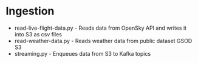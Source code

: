 # Ingestion

  
 - read-live-flight-data.py - Reads data from OpenSky API and writes it into S3 as csv files
 - read-weather-data.py - Reads weather data from public dataset GSOD S3 
 - streaming.py - Enqueues data from S3 to Kafka topics
 
